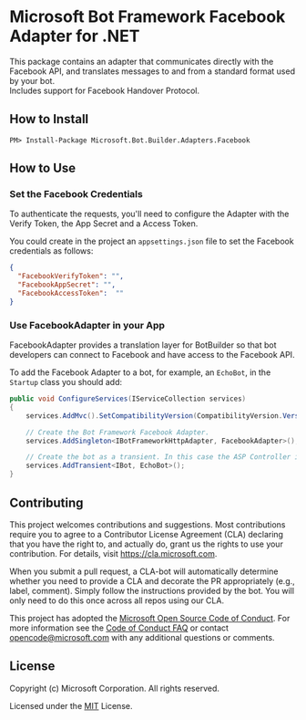# Microsoft Bot Framework Facebook Adapter for .NET

This package contains an adapter that communicates directly with the Facebook API, and translates messages to and from a standard format used by your bot. 
<br>Includes support for Facebook Handover Protocol.

## How to Install

````
PM> Install-Package Microsoft.Bot.Builder.Adapters.Facebook
````
## How to Use

### Set the Facebook Credentials

To authenticate the requests, you'll need to configure the Adapter with the Verify Token, the App Secret and a Access Token.

You could create in the project an `appsettings.json` file to set the Facebook credentials as follows:

```json
{
  "FacebookVerifyToken": "",
  "FacebookAppSecret": "",
  "FacebookAccessToken":  ""
}
```

### Use FacebookAdapter in your App 

FacebookAdapter provides a translation layer for BotBuilder so that bot developers can connect to Facebook and have access to the Facebook API.

To add the Facebook Adapter to a bot, for example, an `EchoBot`, in the `Startup` class you should add:

```C#
public void ConfigureServices(IServiceCollection services)
{
    services.AddMvc().SetCompatibilityVersion(CompatibilityVersion.Version_2_1);

    // Create the Bot Framework Facebook Adapter.
    services.AddSingleton<IBotFrameworkHttpAdapter, FacebookAdapter>();

    // Create the bot as a transient. In this case the ASP Controller is expecting an IBot.
    services.AddTransient<IBot, EchoBot>();
}
```

## Contributing

This project welcomes contributions and suggestions.  Most contributions require you to agree to a
Contributor License Agreement (CLA) declaring that you have the right to, and actually do, grant us
the rights to use your contribution. For details, visit https://cla.microsoft.com.

When you submit a pull request, a CLA-bot will automatically determine whether you need to provide
a CLA and decorate the PR appropriately (e.g., label, comment). Simply follow the instructions
provided by the bot. You will only need to do this once across all repos using our CLA.

This project has adopted the [Microsoft Open Source Code of Conduct](https://opensource.microsoft.com/codeofconduct/).
For more information see the [Code of Conduct FAQ](https://opensource.microsoft.com/codeofconduct/faq/) or
contact [opencode@microsoft.com](mailto:opencode@microsoft.com) with any additional questions or comments.

## License

Copyright (c) Microsoft Corporation. All rights reserved.

Licensed under the [MIT](https://github.com/Microsoft/vscode/blob/master/LICENSE.txt) License.

